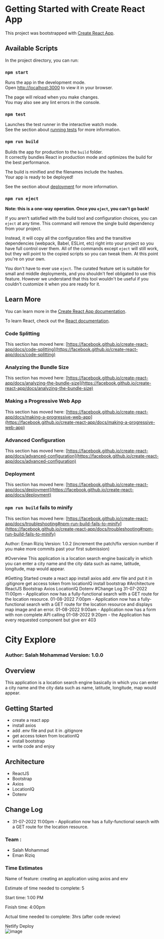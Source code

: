 # Getting Started with Create React App

This project was bootstrapped with [Create React App](https://github.com/facebook/create-react-app).

## Available Scripts

In the project directory, you can run:

### `npm start`

Runs the app in the development mode.\
Open [http://localhost:3000](http://localhost:3000) to view it in your browser.

The page will reload when you make changes.\
You may also see any lint errors in the console.

### `npm test`

Launches the test runner in the interactive watch mode.\
See the section about [running tests](https://facebook.github.io/create-react-app/docs/running-tests) for more information.

### `npm run build`

Builds the app for production to the `build` folder.\
It correctly bundles React in production mode and optimizes the build for the best performance.

The build is minified and the filenames include the hashes.\
Your app is ready to be deployed!

See the section about [deployment](https://facebook.github.io/create-react-app/docs/deployment) for more information.

### `npm run eject`

**Note: this is a one-way operation. Once you `eject`, you can't go back!**

If you aren't satisfied with the build tool and configuration choices, you can `eject` at any time. This command will remove the single build dependency from your project.

Instead, it will copy all the configuration files and the transitive dependencies (webpack, Babel, ESLint, etc) right into your project so you have full control over them. All of the commands except `eject` will still work, but they will point to the copied scripts so you can tweak them. At this point you're on your own.

You don't have to ever use `eject`. The curated feature set is suitable for small and middle deployments, and you shouldn't feel obligated to use this feature. However we understand that this tool wouldn't be useful if you couldn't customize it when you are ready for it.

## Learn More

You can learn more in the [Create React App documentation](https://facebook.github.io/create-react-app/docs/getting-started).

To learn React, check out the [React documentation](https://reactjs.org/).

### Code Splitting

This section has moved here: [https://facebook.github.io/create-react-app/docs/code-splitting](https://facebook.github.io/create-react-app/docs/code-splitting)

### Analyzing the Bundle Size

This section has moved here: [https://facebook.github.io/create-react-app/docs/analyzing-the-bundle-size](https://facebook.github.io/create-react-app/docs/analyzing-the-bundle-size)

### Making a Progressive Web App

This section has moved here: [https://facebook.github.io/create-react-app/docs/making-a-progressive-web-app](https://facebook.github.io/create-react-app/docs/making-a-progressive-web-app)

### Advanced Configuration

This section has moved here: [https://facebook.github.io/create-react-app/docs/advanced-configuration](https://facebook.github.io/create-react-app/docs/advanced-configuration)

### Deployment

This section has moved here: [https://facebook.github.io/create-react-app/docs/deployment](https://facebook.github.io/create-react-app/docs/deployment)

### `npm run build` fails to minify

This section has moved here: [https://facebook.github.io/create-react-app/docs/troubleshooting#npm-run-build-fails-to-minify](https://facebook.github.io/create-react-app/docs/troubleshooting#npm-run-build-fails-to-minify)


Author: Eman Riziq Version: 1.0.2 (increment the patch/fix version number if you make more commits past your first submission)

#Overview This application is a location search engine basically in which you can enter a city name and the city data such as name, latitude, longitude, map would appear.

#Getting Started create a react app install axios add .env file and put it in .gitignore get access token from locationIQ install bootstrap #Architecture ReactJS Bootstrap Axios LocationIQ Dotenv #Change Log 31-07-2022 11:00pm - Application now has a fully-functional search with a GET route for the location resource. 01-08-2022 7:00pm - Application now has a fully-functional search with a GET route for the location resource and displays map image and an error. 01-08-2022 9:00am - Application now has a form with non complete API calling 01-08-2022 9:20pm - the Application has every requested component but give err 403


# City Explore
### Author: Salah Mohammad Version: 1.0.0

## Overview
This application is a location search engine basically in which you can enter a city name and the city data such as name, latitude, longitude, map would appear.

## Getting Started
- create a react app
- install axios
- add .env file and put it in .gitignore
- get access token from locationIQ
- install bootstrap
- write code and enjoy
## Architecture
- ReactJS
- Bootstrap
- Axios
- LocationIQ
- Dotenv
## Change Log
- 31-07-2022 11:00pm - Application now has a fully-functional search with a GET route for the location resource.

### Team :
- Salah Mohammad
- Eman Riziq
### Time Estimates
Name of feature: creating an application using axios and env <br>

Estimate of time needed to complete: 5<br>

Start time: 1:00 PM<br>

Finish time: 4:00pm<br>


Actual time needed to complete: 3hrs (after code review)<br>

Netlify Deploy<br>
![image](https://user-images.githubusercontent.com/108029724/182408587-2e61746b-ca2b-4c94-9b61-6d6ac50fe6a2.png)


